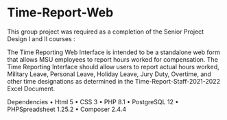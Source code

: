 # Time-Report-Web

This group project was required as a completion of the Senior Project Design I and II courses : 

The Time Reporting Web Interface is intended to be a standalone web form that allows MSU employees to report hours worked for compensation. The Time Reporting Interface should allow users to report actual hours worked, Military Leave, Personal Leave, Holiday Leave, Jury Duty, Overtime, and other time designations as determined in the Time-Report-Staff-2021-2022 Excel Document.

Dependencies
•	Html 5 
•	CSS 3
•	PHP 8.1
•	PostgreSQL 12
•	PHPSpreadsheet 1.25.2
•	Composer 2.4.4
